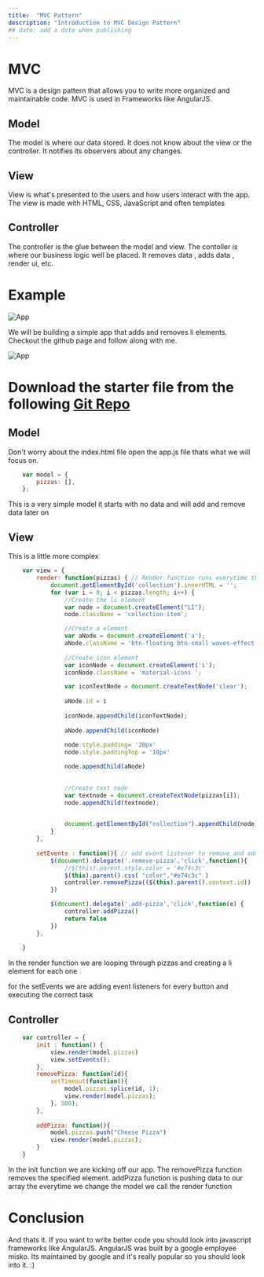 ```yaml
---
title:  "MVC Pattern"
description: "Introduction to MVC Design Pattern"
## date: add a date when publishing
---
```


# MVC

MVC is a design pattern that allows you to write more organized and  maintainable code. MVC is used in Frameworks like AngularJS.

## Model 

The model is where our data stored. It does not know about the view or the controller. It notifies its observers about any changes.

## View

View is what's presented to the users and how users interact with the app. The view is made with HTML, CSS, JavaScript and often templates

## Controller

The controller is the glue between the model and view. The contoller is where our business logic well be placed. It removes data , adds data , render ui, etc.

# Example 

![App](../../assets/images/screen2.png "Sample App")

We will be building a simple app that adds and removes li elements. Checkout the github page and follow along with me.

![App](../../assets/images/screen1.png "Sample App")


# Download the starter file from the following [Git Repo](https://github.com/abdi0987/MVC_Example)


## Model 

Don't worry about the index.html file open the app.js file thats what we will focus on.

```javascript
    var model = {
        pizzas: [],
    };
```

This is a very simple model it starts with no data and will add and remove data later on

## View

This is a little more complex

```javascript
    var view = {
        render: function(pizzas) { // Render function runs everytime there is a change
            document.getElementById('collection').innerHTML = '';
            for (var i = 0; i < pizzas.length; i++) {
                //Create the li element
                var node = document.createElement("LI");
                node.className = 'collection-item';

                //Create a element
                var aNode = document.createElement('a');
                aNode.className = 'btn-floating btn-small waves-effect waves-light red right remove-pizza'
                
                //Create icon element
                var iconNode = document.createElement('i');
                iconNode.className = 'material-icons ';

                var iconTextNode = document.createTextNode('clear');
                
                aNode.id = i
                
                iconNode.appendChild(iconTextNode);
                
                aNode.appendChild(iconNode)
                
                node.style.padding= '20px'
                node.style.paddingTop = '10px'

                node.appendChild(aNode)
                

                //Create text node
                var textnode = document.createTextNode(pizzas[i]);
                node.appendChild(textnode);
                

                document.getElementById("collection").appendChild(node);
            }
        },
        
        setEvents : function(){ // add event listener to remove and add pizza buttons
            $(document).delegate('.remove-pizza','click',function(){
                //$(this).parent.style.color = '#e74c3c'
                $(this).parent().css( "color","#e74c3c" )
                controller.removePizza(($(this).parent().context.id))
            })

            $(document).delegate('.add-pizza','click',function(e) {
                controller.addPizza()
                return false
            })
        },
    
    }
```
In the render function we are looping through pizzas and creating a li element for each one 

for the setEvents we are adding event listeners for every button and executing the correct task

## Controller

```javascript
    var controller = {
        init : function() {
            view.render(model.pizzas)
            view.setEvents();
        },
        removePizza: function(id){
            setTimeout(function(){
                model.pizzas.splice(id, 1);
                view.render(model.pizzas);
            }, 500);
        },
        
        addPizza: function(){
            model.pizzas.push("Cheese Pizza")
            view.render(model.pizzas);
        }
    }

```
In the init function we are kicking  off our app. The removePizza function removes the specified element. addPizza function is pushing data to our array the everytime we change the model we call the render function

# Conclusion 

And thats it. If you want to write better code you should look into javascript frameworks like AngularJS. AngularJS was built by a google employee misko. Its maintained by google and it's really popular so you should look into it. :)